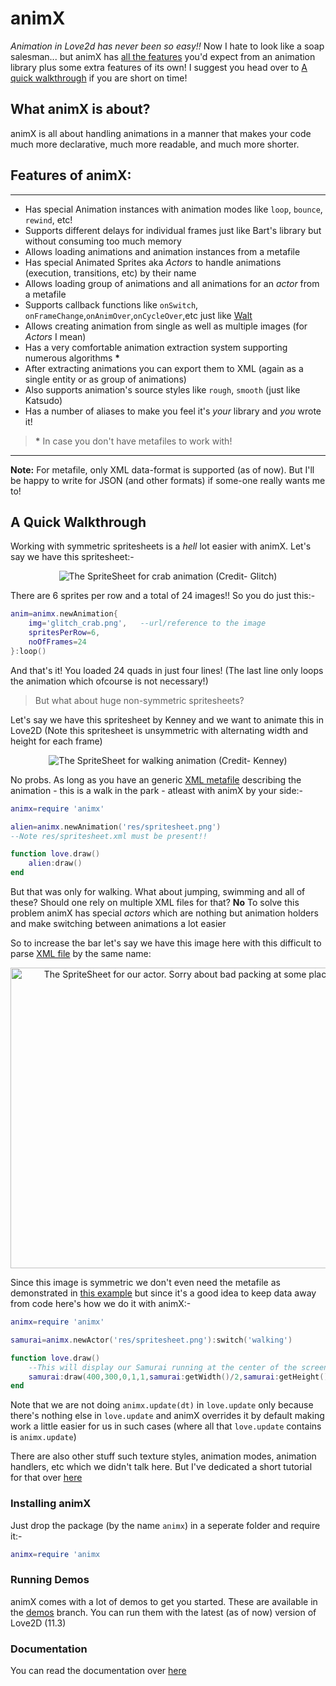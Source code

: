 # animX

*Animation in Love2d has never been so easy!!* Now I hate to look like a soap salesman... but animX has [all the features](#features-of-animx) you'd expect from an animation library plus some extra features of its own! I suggest you head over to [A quick walkthrough](#a-quick-walkthrough) if you are short on time!

## What animX is about?

animX is all about handling animations in a manner that makes your code much more declarative, much more readable, and much more shorter.

## Features of animX:
-------------------------

- Has special Animation instances with animation modes like `loop`, `bounce`, `rewind`, etc!
- Supports different delays for individual frames just like Bart's library but without consuming too much memory
- Allows loading animations and animation instances from a metafile
- Has special Animated Sprites aka *Actors* to handle animations (execution, transitions, etc) by their name
- Allows loading group of animations and all animations for an *actor* from a metafile
- Supports callback functions like `onSwitch`, `onFrameChange`,`onAnimOver`,`onCycleOver`,etc just like [Walt](https://github.com/davisdude/Walt)
- Allows creating animation from single as well as multiple images (for *Actors* I mean)
- Has a very comfortable animation extraction system supporting numerous algorithms **\***
- After extracting animations you can export them to XML (again as a single entity or as group of animations)
- Also supports animation's source styles like `rough`, `smooth` (just like Katsudo)
- Has a number of aliases to make you feel it's *your* library and *you* wrote it!

> **\*** In case you don't have metafiles to work with!

------------------------------------------
**Note:** For metafile, only XML data-format is supported (as of now). But I'll be happy to write for JSON (and other formats) if some-one really wants me to!


## A Quick Walkthrough

Working with symmetric spritesheets is a *hell* lot easier with animX. Let's say we have this spritesheet:-
<p align='center'>
<img src='Examples/Exporting%20Animation/glitch_crab.png' title="The SpriteSheet for crab animation (Credit- Glitch)"><br/>
</p>

There are 6 sprites per row and a total of 24 images!! So you do just this:-

```lua
anim=animx.newAnimation{
	img='glitch_crab.png',   --url/reference to the image
	spritesPerRow=6,
	noOfFrames=24
}:loop()
```
And that's it! You loaded 24 quads in just four lines! (The last line only loops the animation which ofcourse is not necessary!)

> But what about huge non-symmetric spritesheets?

Let's say we have this spritesheet by Kenney and we want to animate this in Love2D (Note this spritesheet is unsymmetric with alternating width and height for each frame)

<p align='center'>
<img src='Examples/Importing%20Animation%20from%20XML%20to%20Actor/kenney_asset.png' title="The SpriteSheet for walking animation (Credit- Kenney)"><br/>
</p>

No probs. As long as you have an generic [XML metafile](Examples/Importing%20Animation%20from%20XML%20to%20Actor/walk_sheet.xml) describing the animation - this is a walk in the park - atleast with animX by your side:-

```lua
animx=require 'animx'

alien=animx.newAnimation('res/spritesheet.png')
--Note res/spritesheet.xml must be present!!

function love.draw()
	alien:draw()
end
```

But that was only for walking. What about jumping, swimming and all of these? Should one rely on multiple XML files for that? **No** To solve this problem animX has special *actors* which are nothing but animation holders and make switching between animations a lot easier

So to increase the bar let's say we have this image here with this difficult to parse [XML file](Examples/Side%20Scroller/res/spritesheet.xml) by the same name:

<p align='center'>
<img width=664 height=481 src='Examples/Side%20Scroller/res/spritesheet.png' title="The SpriteSheet for our actor. Sorry about bad packing at some places! (Credit- Segel)"><br/>
</p>

Since this image is symmetric we don't even need the metafile as demonstrated in [this example](Examples/Side%20Scroller/main2.lua) but since it's a good idea to keep data away from code here's how we do it with animX:-

```lua
animx=require 'animx'

samurai=animx.newActor('res/spritesheet.png'):switch('walking')

function love.draw()
	--This will display our Samurai running at the center of the screen
	samurai:draw(400,300,0,1,1,samurai:getWidth()/2,samurai:getHeight()/2)
end
```

Note that we are not doing ```animx.update(dt)``` in ``love.update`` only because there's nothing else in ``love.update`` and animX overrides it by default making work a little easier for us in such cases (where all that `love.update` contains is `animx.update`)

There are also other stuff such texture styles, animation modes, animation handlers, etc which we didn't talk here. But I've dedicated a short tutorial for that over [here](Examples)


### Installing animX

Just drop the package (by the name `animx`) in a seperate folder and require it:-

```lua
animx=require 'animx
```

### Running Demos

animX comes with a lot of demos to get you started. These are available in the [demos](TODO) branch. You can run them with the latest (as of now) version of Love2D (11.3)

### Documentation

You can read the documentation over [here](https://github.com/YoungNeer/animX/wiki)
